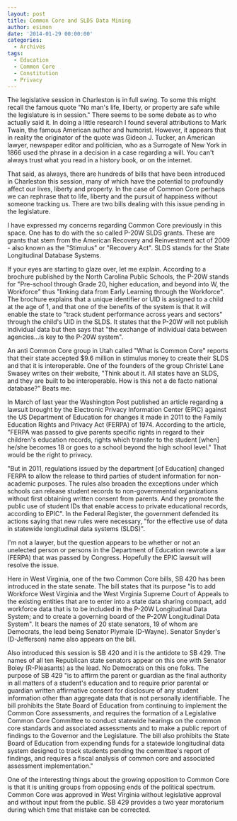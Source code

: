 ```yaml
---
layout: post
title: Common Core and SLDS Data Mining
author: esimon
date: '2014-01-29 00:00:00'
categories:
  - Archives
tags:
  - Education
  - Common Core
  - Constitution
  - Privacy
---
```

The legislative session in Charleston is in full swing. To some this might recall the famous quote "No man's life, liberty, or property are safe while the legislature is in session." There seems to be some debate as to who actually said it. In doing a little research I found several attributions to Mark Twain, the famous American author and humorist. However, it appears that in reality the originator of the quote was Gideon J. Tucker, an American lawyer, newspaper editor and politician, who as a Surrogate of New York in 1866 used the phrase in a decision in a case regarding a will. You can't always trust what you read in a history book, or on the internet. 

That said, as always, there are hundreds of bills that have been introduced in Charleston this session, many of which have the potential to profoundly affect our lives, liberty and property. In the case of Common Core perhaps we can rephrase that to life, liberty and the pursuit of happiness without someone tracking us. There are two bills dealing with this issue pending in the legislature.

I have expressed my concerns regarding Common Core previously in this space. One has to do with the so called P-20W SLDS grants. These are grants that stem from the American Recovery and Reinvestment act of 2009 - also known as the "Stimulus" or "Recovery Act". SLDS stands for the State Longitudinal Database Systems. 

If your eyes are starting to glaze over, let me explain. According to a brochure published by the North Carolina Public Schools, the P-20W stands for "Pre-school through Grade 20, higher education, and beyond into W, the Workforce" thus "linking data from Early Learning through the Workforce". The brochure explains that a unique identifier or UID is assigned to a child at the age of 1, and that one of the benefits of the system is that it will enable the state to "track student performance across years and sectors" through the child's UID in the SLDS. It states that the P-20W will not publish individual data but then says that "the exchange of individual data between agencies...is key to the P-20W system". 

An anti Common Core group in Utah called "What is Common Core" reports that their state accepted $9.6 million in stimulus money to create their SLDS and that it is interoperable. One of the founders of the group Christel Lane Swasey writes on their website, "Think about it. All states have an SLDS, and they are built to be interoperable. How is this not a de facto national database?" Beats me. 

In March of last year the Washington Post published an article regarding a lawsuit brought by the Electronic Privacy Information Center (EPIC) against the US Department of Education for changes it made in 2011 to the Family Education Rights and Privacy Act (FERPA) of 1974. According to the article, "FERPA was passed to give parents specific rights in regard to their children's education records, rights which transfer to the student [when] he/she becomes 18 or goes to a school beyond the high school level." That would be the right to privacy. 

"But in 2011, regulations issued by the department [of Education] changed FERPA to allow the release to third parties of student information for non-academic purposes. The rules also broaden the exceptions under which schools can release student records to non-governmental organizations without first obtaining written consent from parents. And they promote the public use of student IDs that enable access to private educational records, according to EPIC". In the Federal Register, the government defended its actions saying that new rules were necessary, "for the effective use of data in statewide longitudinal data systems (SLDS)". 

I'm not a lawyer, but the question appears to be whether or not an unelected person or persons in the Department of Education rewrote a law (FERPA) that was passed by Congress. Hopefully the EPIC lawsuit will resolve the issue. 

Here in West Virginia, one of the two Common Core bills, SB 420 has been introduced in the state senate. The bill states that its purpose "is to add Workforce West Virginia and the West Virginia Supreme Court of Appeals to the existing entities that are to enter into a state data sharing compact, add workforce data that is to be included in the P-20W Longitudinal Data System; and to create a governing board of the P-20W Longitudinal Data System". It bears the names of 20 state senators, 19 of whom are Democrats, the lead being Senator Plymale (D-Wayne). Senator Snyder's (D-Jefferson) name also appears on the bill. 

Also introduced this session is SB 420 and it is the antidote to SB 429. The names of all ten Republican state senators appear on this one with Senator Boley (R-Pleasants) as the lead. No Democrats on this one folks. The purpose of SB 429 "is to affirm the parent or guardian as the final authority in all matters of a student's education and to require prior parental or guardian written affirmative consent for disclosure of any student information other than aggregate data that is not personally identifiable. The bill prohibits the State Board of Education from continuing to implement the Common Core assessments, and requires the formation of a Legislative Common Core Committee to conduct statewide hearings on the common core standards and associated assessments and to make a public report of findings to the Governor and the Legislature. The bill also prohibits the State Board of Education from expending funds for a statewide longitudinal data system designed to track students pending the committee's report of findings, and requires a fiscal analysis of common core and associated assessment implementation." 

One of the interesting things about the growing opposition to Common Core is that it is uniting groups from opposing ends of the political spectrum. Common Core was approved in West Virginia without legislative approval and without input from the public. SB 429 provides a two year moratorium during which time that mistake can be corrected. 

